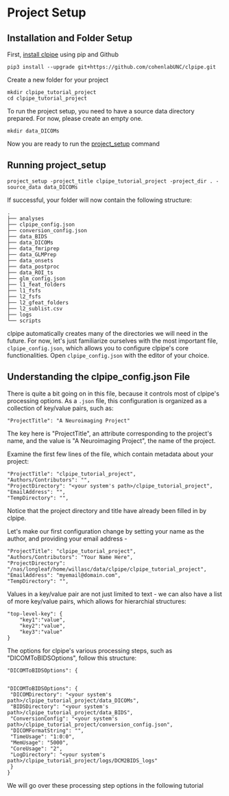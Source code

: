 # Project Setup

## Installation and Folder Setup

First, [install clpipe](https://clpipe.readthedocs.io/en/latest/install.html) using pip and Github

```
pip3 install --upgrade git+https://github.com/cohenlabUNC/clpipe.git
```

Create a new folder for your project

```
mkdir clpipe_tutorial_project
cd clpipe_tutorial_project
```

To run the project setup, you need to have a source data directory prepared. For now, please create an empty one.

```
mkdir data_DICOMs
```

Now you are ready to run the [project_setup](https://clpipe.readthedocs.io/en/latest/project_setup.html) command

## Running project_setup

```
project_setup -project_title clpipe_tutorial_project -project_dir . -source_data data_DICOMs
```

If successful, your folder will now contain the following structure:

```      
.
├── analyses
├── clpipe_config.json
├── conversion_config.json
├── data_BIDS
├── data_DICOMs
├── data_fmriprep
├── data_GLMPrep
├── data_onsets
├── data_postproc
├── data_ROI_ts
├── glm_config.json
├── l1_feat_folders
├── l1_fsfs
├── l2_fsfs
├── l2_gfeat_folders
├── l2_sublist.csv
├── logs
└── scripts
```

clpipe automatically creates many of the directories we will need in the future. For now, let's just familiarize ourselves with the most important file, `clpipe_config.json`, which allows you to configure clpipe's core functionalities. Open `clpipe_config.json` with the editor of your choice.

## Understanding the clpipe_config.json File

There is quite a bit going on in this file, because it controls most of clpipe's processing options. As a `.json` file, this configuration is organized as a collection of key/value pairs, such as:

```
"ProjectTitle": "A Neuroimaging Project"
```

The key here is "ProjectTitle", an attribute corresponding to the project's name, and the value is "A Neuroimaging Project", the name of the project.

Examine the first few lines of the file, which contain metadata about your project:

```
"ProjectTitle": "clpipe_tutorial_project",
"Authors/Contributors": "",
"ProjectDirectory": "<your system's path>/clpipe_tutorial_project",
"EmailAddress": "",
"TempDirectory": "",
```

Notice that the project directory and title have already been filled in by clpipe.

Let's make our first configuration change by setting your name as the author, and providing your email address -

```
"ProjectTitle": "clpipe_tutorial_project",
"Authors/Contributors": "Your Name Here",
"ProjectDirectory": "/nas/longleaf/home/willasc/data/clpipe/clpipe_tutorial_project",
"EmailAddress": "myemail@domain.com",
"TempDirectory": "",
```

Values in a key/value pair are not just limited to text - we can also have a list of more key/value pairs, which allows for hierarchial structures:

```
"top-level-key": {
	"key1":"value",
	"key2":"value",
	"key3":"value"
}
```

The options for clpipe's various processing steps, such as "DICOMToBIDSOptions", follow this structure:

```
"DICOMToBIDSOptions": {
	       

"DICOMToBIDSOptions": {
 "DICOMDirectory": "<your system's path>/clpipe_tutorial_project/data_DICOMs",
 "BIDSDirectory": "<your system's path>/clpipe_tutorial_project/data_BIDS",
 "ConversionConfig": "<your system's path>/clpipe_tutorial_project/conversion_config.json",
 "DICOMFormatString": "",
 "TimeUsage": "1:0:0",
 "MemUsage": "5000",
 "CoreUsage": "2",
 "LogDirectory": "<your system's path>/clpipe_tutorial_project/logs/DCM2BIDS_logs"
 }
}
```

We will go over these processing step options in the following tutorial